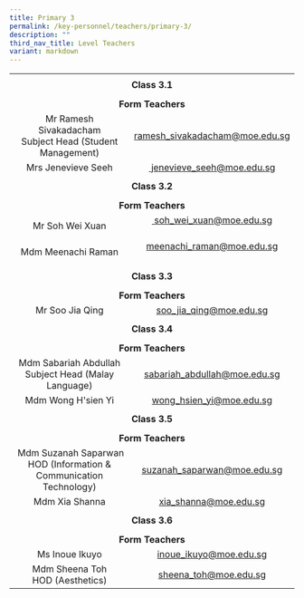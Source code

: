 ```yaml
---
title: Primary 3
permalink: /key-personnel/teachers/primary-3/
description: ""
third_nav_title: Level Teachers
variant: markdown
---
```

<table style="margin-left: auto; margin-right: auto;" border="0" width="100%" cellspacing="0">
<tbody>
<tr>
<td style="text-align: center;" colspan="2" height="41"><strong>Class 3.1</strong></td>
</tr>
	
<tr style="text-align: center;">
<td colspan="2" style="text-align: center;" height="25"><strong>Form Teachers</strong></td>
</tr>

<tr style="text-align: center;">
<td width="50%">Mr Ramesh Sivakadacham<br>Subject Head (Student Management)</td>
<td width="50%"><a href="mailto:ramesh_sivakadacham@moe.edu.sg" target="">ramesh_sivakadacham@moe.edu.sg</a></td>
</tr>

<tr style="text-align: center;">
<td>
<div>Mrs Jenevieve&nbsp;Seeh</div>
</td>
<td><a href="mailto:&nbsp;jenevieve_seeh@moe.edu.sg" target="">&nbsp;jenevieve_seeh@moe.edu.sg</a></td>
</tr>

<tr style="text-align: center;">
<td colspan="2" style="text-align: center;" height="41"><strong>Class 3.2</strong></td>
</tr>

<tr style="text-align: center;">
<td colspan="2" style="text-align: center;" height="25"><strong>Form Teachers</strong></td>
</tr>

<tr style="text-align: center;">
<td width="50%">Mr Soh&nbsp;Wei Xuan</td>
<td><a href="mailto:&nbsp;soh_wei_xuan@moe.edu.sg" target="">&nbsp;soh_wei_xuan@moe.edu.sg</a><br><br></td>
</tr>

<tr style="text-align: center;">
<td>Mdm Meenachi Raman</td>
<td><a href="mailto:meenachi_raman@moe.edu.sg" target="">meenachi_raman@moe.edu.sg</a><br><br></td>
</tr>

<tr style="text-align: center;">
<td colspan="2" style="text-align: center;" height="41"><strong>Class 3.3</strong></td>
</tr>
	
<tr style="text-align: center;">
<td colspan="2" style="text-align: center;" height="25"><strong>Form Teachers</strong></td>
</tr>
	
<tr style="text-align: center;">
<td>Mr Soo Jia Qing</td>
<td><a href="mailto:soo_jia_qing@moe.edu.sg" target="">soo_jia_qing@moe.edu.sg</a></td>
</tr>

	
<tr style="text-align: center;">
<td colspan="2" style="text-align: center;" height="41"><strong>Class 3.4</strong></td>
</tr>
	
<tr style="text-align: center;">
<td colspan="2" style="text-align: center;" height="25"><strong>Form Teachers</strong></td>
</tr>
	
<tr style="text-align: center;">
<td width="50%">Mdm Sabariah Abdullah<br>Subject Head (Malay Language)</td>
<td width="50%"><a href="mailto:sabariah_abdullahh@moe.edu.sg" target="">sabariah_abdullah@moe.edu.sg</a></td>
</tr>
	
<tr style="text-align: center;">
<td>Mdm Wong H'sien Yi</td>
<td><a href="mailto:&nbsp;wong_hsien_yi@moe.edu.sg" target="">wong_hsien_yi@moe.edu.sg</a></td>
</tr>
	
<tr style="text-align: center;">
<td colspan="2" style="text-align: center;" height="41"><strong>Class 3.5</strong></td>
</tr>
	
<tr style="text-align: center;">
<td colspan="2" style="text-align: center;" height="25"><strong>Form Teachers</strong></td>
</tr>
	
<tr style="text-align: center;">
<td>&nbsp;Mdm Suzanah Saparwan <br>
HOD (Information &amp; Communication Technology)</td>
<td><a href="mailto:suzanah_saparwan@moe.edu.sg" target="">suzanah_saparwan@moe.edu.sg</a></td>
</tr>
	
<tr style="text-align: center;">
<td>
<div>Mdm Xia Shanna</div>
</td>
<td><a href="mailto:xia_shanna@moe.edu.sg" target="">xia_shanna@moe.edu.sg</a></td>
</tr>
	
<tr style="text-align: center;">
<td colspan="2" style="text-align: center;" height="41"><strong>Class 3.6</strong></td>
</tr>
	
<tr style="text-align: center;">
<td colspan="2" style="text-align: center;" height="25"><strong>Form Teachers</strong></td>
</tr>
<tr style="text-align: center;">
<td>Ms Inoue Ikuyo</td>
<td><a href="mailto:inoue_ikuyo@moe.edu.sg" target="">inoue_ikuyo@moe.edu.sg</a></td>
</tr>
	
<tr style="text-align: center;">
<td>Mdm Sheena Toh<br>HOD (Aesthetics)</td>
<td><a href="mailto:sheena_toh@moe.edu.sg" target="">sheena_toh@moe.edu.sg</a></td>
</tr>
</tbody>
</table>